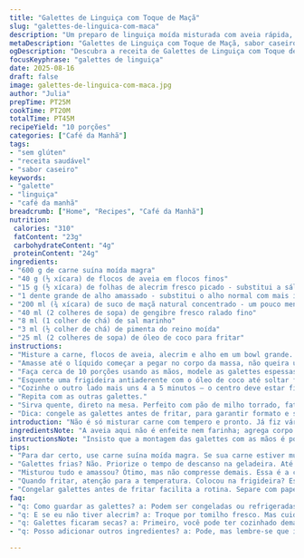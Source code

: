 ```yaml
---
title: "Galettes de Linguiça com Toque de Maçã"
slug: "galettes-de-linguica-com-maca"
description: "Um preparo de linguiça moída misturada com aveia rápida, ervas e suco de maçã. Textura firme e sabor meio adocicado, levemente picante graças ao gengibre fresco. Sem glúten, sem lácteos, garantido para um café da manhã forte, servido com ovos e pão ou em sanduíches. Congela fácil, segura aroma e textura. Misture tudo, tempere e deixe pegando gosto, seja horas na geladeira ou uma noite. Aprimorado para quem quer evitar ingredientes tradicionais, mas não abre mão do sabor caseiro das galettes ao acordar."
metaDescription: "Galettes de Linguiça com Toque de Maçã, sabor caseiro e textura firme, perfeitas para um café da manhã nutritivo e saboroso"
ogDescription: "Descubra a receita de Galettes de Linguiça com Toque de Maçã, uma delícia que mistura sabores para um café da manhã incrível"
focusKeyphrase: "galettes de linguiça"
date: 2025-08-16
draft: false
image: galettes-de-linguica-com-maca.jpg
author: "Julia"
prepTime: PT25M
cookTime: PT20M
totalTime: PT45M
recipeYield: "10 porções"
categories: ["Café da Manhã"]
tags:
- "sem glúten"
- "receita saudável"
- "sabor caseiro"
keywords:
- "galette"
- "linguiça"
- "café da manhã"
breadcrumb: ["Home", "Recipes", "Café da Manhã"]
nutrition: 
 calories: "310"
 fatContent: "23g"
 carbohydrateContent: "4g"
 proteinContent: "24g"
ingredients:
- "600 g de carne suína moída magra"
- "40 g (⅓ xícara) de flocos de aveia em flocos finos"
- "15 g (½ xícara) de folhas de alecrim fresco picado - substitui a sálvia original"
- "1 dente grande de alho amassado - substitui o alho normal com mais intensidade"
- "200 ml (¾ xícara) de suco de maçã natural concentrado - um pouco menos que a receita original"
- "40 ml (2 colheres de sopa) de gengibre fresco ralado fino"
- "8 ml (1 colher de chá) de sal marinho"
- "3 ml (½ colher de chá) de pimenta do reino moída"
- "25 ml (2 colheres de sopa) de óleo de coco para fritar"
instructions:
- "Misture a carne, flocos de aveia, alecrim e alho em um bowl grande. Esprema bem, use as mãos para repartir bem os ingredientes. Acrescente o suco de maçã e o gengibre. Tempere com sal e pimenta."
- "Amasse até o líquido começar a pegar no corpo da massa, não queira uma pasta molenga; aperte a mistura e cubra com filme plástico. Leve pra gelar por cerca de 5 a 7 horas – não mais que 8, a carne pode perder suculência."
- "Faça cerca de 10 porções usando as mãos, modele as galettes espessas, com 1 dedo de altura, para garantir cozimento uniforme sem secar."
- "Esquente uma frigideira antiaderente com o óleo de coco até soltar fumaça sutil, médio-baixa. Coloque 5 galettes com espaço para não juntar vapor e cozinhe por uns 5 a 6 minutos de um lado, até formar crosta dourada, vire só quando soltar facilmente da frigideira."
- "Cozinhe o outro lado mais uns 4 a 5 minutos – o centro deve estar firme, mas ainda suculento, nada de carne seca ou rosada demais."
- "Repita com as outras galettes."
- "Sirva quente, direto na mesa. Perfeito com pão de milho torrado, fatias de tomate e ovo frito por cima ou ao lado."
- "Dica: congele as galettes antes de fritar, para garantir formato e sapidez. Tirar do freezer, descongelar na geladeira por algumas horas e fritar normalmente."
introduction: "Não é só misturar carne com tempero e pronto. Já fiz várias versões dessas galettes de linguiça; algumas ficaram pesadas, outras secas quando fritava demais. O segredo tá na combinação do líquido – troquei o suco de maçã tradicional por um concentrado, para dar um toque adocicado sem excesso de umidade. O alecrim entra pra equilibrar, pincelando aquele aroma que lembra um café da manhã no interior — tem que ser fresco, nada de seco vencido que amarga. Enquanto cozinha, rende aquele cheiro que faz até vizinho bater à porta — sabe quando a frigideira começa a chiar e os aromas picantes do gengibre misturam com o suco? É batata, o prato vira destaque na mesa."
ingredientsNote: "A aveia aqui não é enfeite nem farinha; agrega corpo e segura sucos sem deixar a galette virar pano molengo. Pode trocar a aveia rápida por farinha de arroz para versão sem glúten, vai dar uma textura diferente, um pouco mais firme, mas dá conta do recado. O gengibre é o tempero que muitas vezes passa despercebido – rale fino e fresco, ele levanta tudo, evitando que a linguiça fique muito carregada só no sal ou no alho. Troque o óleo vegetal comum pelo de coco, ajuda a dar uma leve crocância diferente na duração da fritura, e até o sabor ganha nuances. Se não tiver alecrim, tomilho fresco também funciona, mas cuidado pra não abusar, o tomilho é mais pungente e pode dominar."
instructionsNote: "Insisto que a montagem das galettes com as mãos é ponto chave — não comprimam demais, ou vai virar uma massa dura, seca. E o tempo? Óbvio que o relógio serve de guia, mas confie no ouvido e visão — quando começa a chiar alto e as bordas douram, tá na hora de virar. Se tentar virar cedo, quebra tudo. Óleo de coco esquenta rápido mas cuidado pra não queimar, o ponto ideal é quando você sente cheiro fraco de coco e ele já tá brilhando bem na frigideira — pode assustar, mas o fogo médio-baixo é seu aliado pra resultado suculento por dentro e crocante por fora. Se a frigideira não for antiaderente, use mais óleo que o normal, senão a galette gruda e desmonta. Congelamento é meu truque para organizar a rotina; mantenha separadas em papel manteiga e depois guarde em saco. Pra fritar, descongele devagar, evita explosão de sucos e mantém formato bonito."
tips:
- "Para dar certo, use carne suína moída magra. Se sua carne estiver muito gordurosa, as galettes ficam encharcadas e pesadas. O segredo é boa proporção. E o suco de maçã? Concentra o sabor sem deixar mole. Isso faz a diferença."
- "Galettes frias? Não. Priorize o tempo de descanso na geladeira. Até 7 horas, dá sabor. Mais que isso, a umidade pode estragar a suculência. Use um filme plástico bem apertado. Ele conserva a mistura. Mantenha sempre próximo ao refrigerador."
- "Misturou tudo e amassou? Ótimo, mas não compresse demais. Essa é a chave para evitar a textura dura. Deixe as porções com um dedo de espessura. Isso ajuda a cozinhar. Assim, ficam douradas por fora e suculentas por dentro."
- "Quando fritar, atenção para a temperatura. Colocou na frigideira? Espere ouvir o chiado. É o momento certo para virar. Se não ouvir nada, está baixo; se queimar, tá muito alto. O óleo de coco é rápido, ajuste sempre o fogo."
- "Congelar galettes antes de fritar facilita a rotina. Separe com papel manteiga e guarde em sacos. Para fritar, retire do freezer. Descongele na geladeira durante algumas horas. Assim, evita que soltem muito líquido na hora de fritar."
faq:
- "q: Como guardar as galettes? a: Podem ser congeladas ou refrigeradas. O ideal é manter no freezer separadas com papel manteiga. Assim, não grudam. Refrigeradas, consuma dentro de três dias."
- "q: E se eu não tiver alecrim? a: Troque por tomilho fresco. Mas cuidado, ele tem um sabor mais forte. Use menos quantidade. Pode estragar o equilíbrio da receita."
- "q: Galettes ficaram secas? a: Primeiro, você pode ter cozinhado demais. Regule a temperatura corretamente; não deixe elas na frigideira por tempo demais. Na dúvida, retire um pouco antes e veja como ficam."
- "q: Posso adicionar outros ingredientes? a: Pode, mas lembre-se que isso muda o sabor. Adicionar mais água ou outros líquidos pode deixar a massa muito mole. Teste com moderação."

---
```

